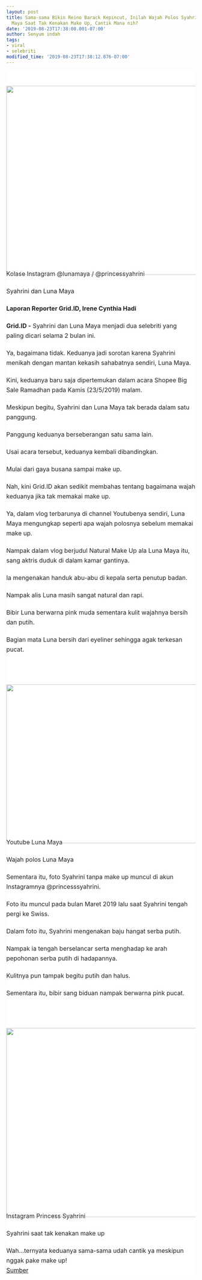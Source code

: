```yaml
---
layout: post
title: Sama-sama Bikin Reino Barack Kepincut, Inilah Wajah Polos Syahrini dan Luna
  Maya Saat Tak Kenakan Make Up, Cantik Mana nih?
date: '2019-08-23T17:38:00.001-07:00'
author: Senyum indah
tags:
- viral
- selebriti
modified_time: '2019-08-23T17:38:12.876-07:00'
---
```


<div class="article-image-container" style="background-color: white; color: #222222; font-family: -apple-system, BlinkMacSystemFont, &quot;Helvetica Neue&quot;, &quot;PingFang SC&quot;, &quot;Microsoft YaHei&quot;, &quot;Source Han Sans SC&quot;, &quot;Noto Sans CJK SC&quot;, &quot;WenQuanYi Micro Hei&quot;, sans-serif; font-size: 16px; margin: 0px; padding: 0px; white-space: pre-wrap;"><figure style="margin: 0px 0px 20px; padding: 0px; text-align: center;"><div class="article-image-container" style="margin: 0px; padding: 0px; text-align: start;"><figure style="margin: 0px 0px 20px; padding: 0px; text-align: center;">          <div class="media-outer-container" style="margin: 0px auto 20px; max-width: 100%; padding: 0px; width: 640px;">            <div class="media-container" style="margin: 0px; padding: 0px 0px 425px; position: relative;">              <img class="image" src="https://p0.sgpstatp.com/large/pgc-image-sg/RA0GEzo6DY207R" style="display: block; height: 501.667px; left: 0px; margin: 0px auto; padding: 0px; position: absolute; top: 0px; user-select: none; width: 640px;" />            </div></div></figure>        </div><div style="line-height: 26px; margin-bottom: 20px; min-height: 26px; padding: 0px; text-align: start;">Kolase Instagram @lunamaya / @princessyahrini </div><div style="line-height: 26px; margin-bottom: 20px; min-height: 26px; padding: 0px; text-align: start;">Syahrini dan Luna Maya </div><div style="line-height: 26px; margin-bottom: 20px; min-height: 26px; padding: 0px; text-align: start;"><strong style="margin: 0px; padding: 0px;">Laporan Reporter Grid.ID, Irene Cynthia Hadi</strong></div><div style="line-height: 26px; margin-bottom: 20px; min-height: 26px; padding: 0px; text-align: start;"><strong style="margin: 0px; padding: 0px;">Grid.ID -</strong> Syahrini dan Luna Maya menjadi dua selebriti yang paling dicari selama 2 bulan ini.</div><div style="line-height: 26px; margin-bottom: 20px; min-height: 26px; padding: 0px; text-align: start;">Ya, bagaimana tidak. Keduanya jadi sorotan karena Syahrini menikah dengan mantan kekasih sahabatnya sendiri, Luna Maya.</div><div style="line-height: 26px; margin-bottom: 20px; min-height: 26px; padding: 0px; text-align: start;">Kini, keduanya baru saja dipertemukan dalam acara Shopee Big Sale Ramadhan pada Kamis (23/5/2019) malam.</div><div style="line-height: 26px; margin-bottom: 20px; min-height: 26px; padding: 0px; text-align: start;">Meskipun begitu, Syahrini dan Luna Maya tak berada dalam satu panggung.</div><div style="line-height: 26px; margin-bottom: 20px; min-height: 26px; padding: 0px; text-align: start;">Panggung keduanya berseberangan satu sama lain.</div><div style="line-height: 26px; margin-bottom: 20px; min-height: 26px; padding: 0px; text-align: start;">Usai acara tersebut, keduanya kembali dibandingkan.</div><div style="line-height: 26px; margin-bottom: 20px; min-height: 26px; padding: 0px; text-align: start;">Mulai dari gaya busana sampai make up.</div><div style="line-height: 26px; margin-bottom: 20px; min-height: 26px; padding: 0px; text-align: start;">Nah, kini Grid.ID akan sedikit membahas tentang bagaimana wajah keduanya jika tak memakai make up.</div><div style="line-height: 26px; margin-bottom: 20px; min-height: 26px; padding: 0px; text-align: start;">Ya, dalam vlog terbarunya di channel Youtubenya sendiri, Luna Maya mengungkap seperti apa wajah polosnya sebelum memakai make up.</div><div style="line-height: 26px; margin-bottom: 20px; min-height: 26px; padding: 0px; text-align: start;">Nampak dalam vlog berjudul Natural Make Up ala Luna Maya itu, sang aktris duduk di dalam kamar gantinya.</div><div style="line-height: 26px; margin-bottom: 20px; min-height: 26px; padding: 0px; text-align: start;">Ia mengenakan handuk abu-abu di kepala serta penutup badan.</div><div style="line-height: 26px; margin-bottom: 20px; min-height: 26px; padding: 0px; text-align: start;">Nampak alis Luna masih sangat natural dan rapi.</div><div style="line-height: 26px; margin-bottom: 20px; min-height: 26px; padding: 0px; text-align: start;">Bibir Luna berwarna pink muda sementara kulit wajahnya bersih dan putih.</div><div style="line-height: 26px; margin-bottom: 20px; min-height: 26px; padding: 0px; text-align: start;">Bagian mata Luna bersih dari eyeliner sehingga agak terkesan pucat.</div><div class="article-image-container" style="margin: 0px; padding: 0px; text-align: start;">        <figure style="margin: 0px 0px 20px; padding: 0px; text-align: center;">          <div class="media-outer-container" style="margin: 0px auto 20px; max-width: 100%; padding: 0px; width: 640px;">            <div class="media-container" style="margin: 0px; padding: 0px 0px 345px; position: relative;">              <img class="image" src="https://p0.sgpstatp.com/large/pgc-image-sg/RRW7u9K8hSpMXg" style="display: block; height: 421.667px; left: 0px; margin: 0px auto; padding: 0px; position: absolute; top: 0px; user-select: none; width: 640px;" />            </div></div></figure>        </div><div style="line-height: 26px; margin-bottom: 20px; min-height: 26px; padding: 0px; text-align: start;">Youtube Luna Maya </div><div style="line-height: 26px; margin-bottom: 20px; min-height: 26px; padding: 0px; text-align: start;">Wajah polos Luna Maya </div><div style="line-height: 26px; margin-bottom: 20px; min-height: 26px; padding: 0px; text-align: start;">Sementara itu, foto Syahrini tanpa make up muncul di akun Instagramnya @princesssyahrini.</div><div style="line-height: 26px; margin-bottom: 20px; min-height: 26px; padding: 0px; text-align: start;">Foto itu muncul pada bulan Maret 2019 lalu saat Syahrini tengah pergi ke Swiss.</div><div style="line-height: 26px; margin-bottom: 20px; min-height: 26px; padding: 0px; text-align: start;">Dalam foto itu, Syahrini mengenakan baju hangat serba putih.</div><div style="line-height: 26px; margin-bottom: 20px; min-height: 26px; padding: 0px; text-align: start;">Nampak ia tengah berselancar serta menghadap ke arah pepohonan serba putih di hadapannya.</div><div style="line-height: 26px; margin-bottom: 20px; min-height: 26px; padding: 0px; text-align: start;">Kulitnya pun tampak begitu putih dan halus.</div><div style="line-height: 26px; margin-bottom: 20px; min-height: 26px; padding: 0px; text-align: start;">Sementara itu, bibir sang biduan nampak berwarna pink pucat.</div><div class="article-image-container" style="margin: 0px; padding: 0px; text-align: start;">        <figure style="margin: 0px 0px 20px; padding: 0px; text-align: center;">          <div class="media-outer-container" style="margin: 0px auto 20px; max-width: 100%; padding: 0px; width: 640px;">            <div class="media-container" style="margin: 0px; padding: 0px 0px 425px; position: relative;">              <img class="image" src="https://p0.sgpstatp.com/large/pgc-image-sg/RRW7uUV9mHEDuf" style="display: block; height: 501.667px; left: 0px; margin: 0px auto; padding: 0px; position: absolute; top: 0px; user-select: none; width: 640px;" />            </div></div></figure>        </div><div style="line-height: 26px; margin-bottom: 20px; min-height: 26px; padding: 0px; text-align: start;">Instagram Princess Syahrini </div><div style="line-height: 26px; margin-bottom: 20px; min-height: 26px; padding: 0px; text-align: start;">Syahrini saat tak kenakan make up </div><div style="line-height: 26px; min-height: 26px; padding: 0px; text-align: start;">Wah...ternyata keduanya sama-sama udah cantik ya meskipun nggak pake make up!</div><div style="line-height: 26px; min-height: 26px; padding: 0px; text-align: start;"><a href="https://babe.topbuzz.com/a/6695066649688539649?c=wa&amp;app_id=1124&amp;gid=6695066649688539649&amp;impr_id=6727881179477674241&amp;language=id&amp;region=id&amp;user_id=6607209611425153025">Sumber</a></div></figure></div>